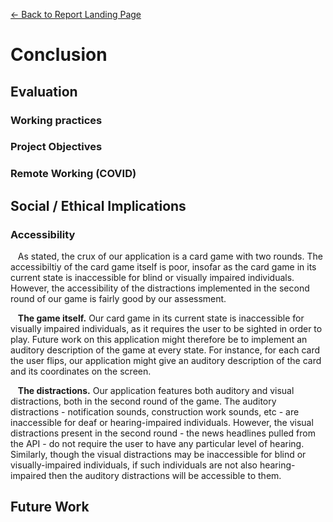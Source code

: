 [&#8592; Back to Report Landing Page](../README.md)
# Conclusion
## Evaluation
### Working practices
### Project Objectives
### Remote Working (COVID)

## Social / Ethical Implications

### Accessibility

&nbsp;&nbsp; As stated, the crux of our application is a card game with two rounds. The accessibiltiy of the card game itself is poor, insofar as the card game in its current state is inaccessible for blind or visually impaired individuals. However, the accessibility of the distractions implemented in the second round of our game is fairly good by our assessment. 

&nbsp;&nbsp; **The game itself.** Our card game in its current state is inaccessible for visually impaired individuals, as it requires the user to be sighted in order to play. Future work on this application might therefore be to implement an auditory description of the game at every state. For instance, for each card the user flips, our application might give an auditory description of the card and its coordinates on the screen.

&nbsp;&nbsp; **The distractions.** Our application features both auditory and visual distractions, both in the second round of the game. The auditory distractions - notification sounds, construction work sounds, etc - are inaccessible for deaf or hearing-impaired individuals. However, the visual distractions present in the second round - the news headlines pulled from the API - do not require the user to have any particular level of hearing. Similarly, though the visual distractions may be inaccessible for blind or visually-impaired individuals, if such individuals are not also hearing-impaired then the auditory distractions will be accessible to them.


## Future Work